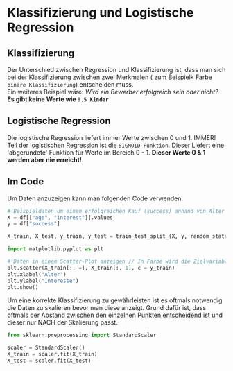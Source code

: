 # Klassifizierung und Logistische Regression

## Klassifizierung

Der Unterschied zwischen Regression und Klassifizierung ist, dass man sich bei der Klassifizierung zwischen zwei Merkmalen ( zum Beispielk Farbe `binäre Klassifizierung`) entscheiden muss.  
Ein weiteres Beispiel wäre: *Wird ein Bewerber erfolgreich sein oder nicht?*  
**Es gibt keine Werte wie `0.5 Kinder`**  

## Logistische Regression

Die logistische Regression liefert immer Werte zwischen 0 und 1. IMMER!  
Teil der logistischen Regression ist die `SIGMOID-Funktion`. Dieser Liefert eine 'abgerundete' Funktion für Werte im Bereich 0 - 1. **Dieser Werte 0 & 1 werden aber nie erreicht!**

## Im Code

Um Daten anzuzeigen kann man folgenden Code verwenden:

```python
# Beispieldaten um einen erfolgreichen Kauf (success) anhand von Alter und Interesse vorherhzusagen
X = df[["age", "interest"]].values
y = df["success"]

X_train, X_test, y_train, y_test = train_test_split_(X, y, random_state = 0, test_size=0.25)

import matplotlib.pyplot as plt

# Daten in einem Scatter-Plot anzeigen // In Farbe wird die Zielvariable angezeigt (y_train)
plt.scatter(X_train[:, =], X_train[:, 1], c = y_train)
plt.xlabel("Alter")
plt.ylabel("Interesse")
plt.show()
```
Um eine korrekte Klassifizierung zu gewährleisten ist es oftmals notwendig die Daten zu skalieren bevor man diese anzeigt. Grund dafür ist, dass oftmals der Abstand zwischen den einzelnen Punkten entscheidend ist und dieser nur NACH der Skalierung passt.

```python
from sklearn.preprocessing import StandardScaler

scaler = StandardScaler()
X_train = scaler.fit(X_train)
X_test = scaler.fit(X_test)
```